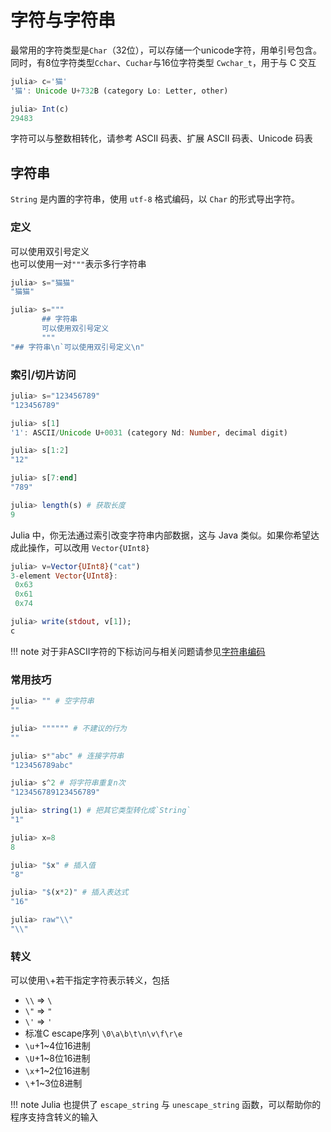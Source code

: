 # 字符与字符串
最常用的字符类型是`Char`（32位），可以存储一个unicode字符，用单引号包含。
同时，有8位字符类型`Cchar`、`Cuchar`与16位字符类型 `Cwchar_t`，用于与 C 交互
```jl
julia> c='猫'
'猫': Unicode U+732B (category Lo: Letter, other)

julia> Int(c)
29483
```

字符可以与整数相转化，请参考 ASCII 码表、扩展 ASCII 码表、Unicode 码表

## 字符串
`String` 是内置的字符串，使用 `utf-8` 格式编码，以 `Char` 的形式导出字符。

### 定义
可以使用双引号定义\
也可以使用一对`"""`表示多行字符串
```jl
julia> s="猫猫"
"猫猫"

julia> s="""
       ## 字符串
       可以使用双引号定义
       """
"## 字符串\n`可以使用双引号定义\n"
```

### 索引/切片访问
```jl
julia> s="123456789"
"123456789"

julia> s[1]
'1': ASCII/Unicode U+0031 (category Nd: Number, decimal digit)

julia> s[1:2]
"12"

julia> s[7:end]
"789"

julia> length(s) # 获取长度
9
```

Julia 中，你无法通过索引改变字符串内部数据，这与 Java 类似。如果你希望达成此操作，可以改用 `Vector{UInt8}`
```jl
julia> v=Vector{UInt8}("cat")
3-element Vector{UInt8}:
 0x63
 0x61
 0x74

julia> write(stdout, v[1]);
c
```

!!! note
	对于非ASCII字符的下标访问与相关问题请参见[字符串编码](../advanced/string_code.md)

### 常用技巧
```jl
julia> "" # 空字符串
""

julia> """""" # 不建议的行为
""

julia> s*"abc" # 连接字符串
"123456789abc"

julia> s^2 # 将字符串重复n次
"123456789123456789"

julia> string(1) # 把其它类型转化成`String`
"1"

julia> x=8
8

julia> "$x" # 插入值
"8"

julia> "$(x*2)" # 插入表达式
"16"

julia> raw"\\"
"\\"
```

### 转义
可以使用`\`+若干指定字符表示转义，包括
* `\\` => `\`
* `\"` => `"`
* `\'` => `'`
* 标准C escape序列 `\0\a\b\t\n\v\f\r\e`
* `\u`+1~4位16进制
* `\U`+1~8位16进制
* `\x`+1~2位16进制
* `\`+1~3位8进制

!!! note
	Julia 也提供了 `escape_string` 与 `unescape_string` 函数，可以帮助你的程序支持含转义的输入
